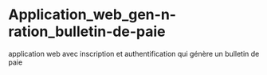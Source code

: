 # Application_web_gen-n-ration_bulletin-de-paie
application web avec inscription et authentification qui génère un bulletin de paie 
